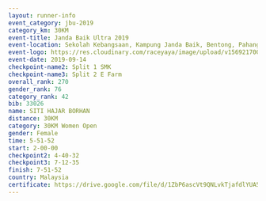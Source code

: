 ```yaml
---
layout: runner-info 
event_category: jbu-2019 
category_km: 30KM 
event-title: Janda Baik Ultra 2019  
event-location: Sekolah Kebangsaan, Kampung Janda Baik, Bentong, Pahang, Malaysia 
event-logo: https://res.cloudinary.com/raceyaya/image/upload/v1569217009/logo/janda-baik_vch1pc.jpg 
event-date: 2019-09-14 
checkpoint-name2: Split 1 SMK 
checkpoint-name3: Split 2 E Farm 
overall_rank: 270
gender_rank: 76
category_rank: 42
bib: 33026
name: SITI HAJAR BORHAN
distance: 30KM
category: 30KM Women Open
gender: Female
time: 5-51-52
start: 2-00-00
checkpoint2: 4-40-32
checkpoint3: 7-12-35
finish: 7-51-52
country: Malaysia
certificate: https://drive.google.com/file/d/1ZbP6ascVt9QNLvkTjafdlYUA5J-w9rWu/view?usp=sharing
---
```

